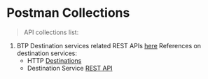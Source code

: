 # Postman Collections

> API collections list:

1. BTP Destination services related REST APIs [here](./BTP%20Destinations.postman_collection.json)
    References on destination services:
    - HTTP [Destinations](https://help.sap.com/docs/connectivity/sap-btp-connectivity-cf/http-destinations?q=resolve+destination)
    - Destination Service [REST API](https://help.sap.com/docs/connectivity/sap-btp-connectivity-cf/calling-destination-service-rest-api?q=resolve+destination)


